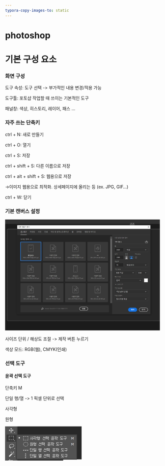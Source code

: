 ```yaml
---
typora-copy-images-to: static
---
```


# photoshop

# 기본 구성 요소

### 화면 구성

도구 속성: 도구 선택 -> 부가적인 내용 변경/적용 가능

도구툴: 포토샵 작업할 때 쓰이는 기본적인 도구

패널창: 색상, 히스토리, 레이어, 패스 …



### 자주 쓰는 단축키

ctrl + N: 새로 만들기

ctrl + O: 열기

ctrl + S: 저장

ctrl + shift + S: 다른 이름으로 저장

ctrl + alt + shift + S: 웹용으로 저장

→이미지 웹용으로 최적화. 상세페이지에 올리는 등 (ex. JPG, GIF…)

ctrl + W: 닫기



### 기본 캔버스 설정

![캔버스 설정](static/캔버스설정.PNG)

사이즈 단위 / 해상도 조절 -> 제작 버튼 누르기

색상 모드: RGB(웹), CMYK(인쇄)



### 선택 도구

#### 윤곽 선택 도구

단축키 M

단일 행/열 -> 1 픽셀 단위로 선택

사각형

원형

![선택 도구](static/선택도구.PNG)

